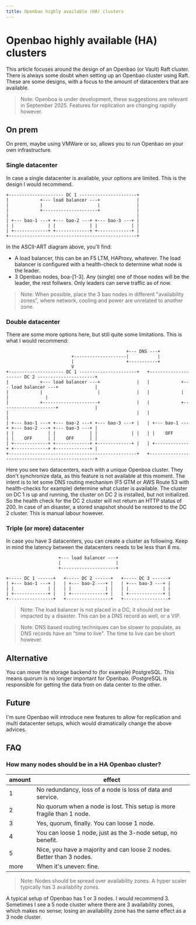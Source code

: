 ```yaml
---
title: Openbao highly available (HA) clusters
---
```


# Openbao highly available (HA) clusters

This article focuses around the design of an Openbao (or Vault) Raft cluster. There is always some doubt when setting up an Openbao cluster using Raft. These are some designs, with a focus to the amount of datacenters that are available.

> Note: Openboa is under development, these suggestions are relevant in September 2025. Features for replication are changing rapidly however.

## On prem

On prem, maybe using VMWare or so, allows you to run Openbao on your own infrastructure.

### Single datacenter

In case a single datacenter is available, your options are limited. This is the design I would recommend.

```text
+--------------------- DC 1 ----------------------+
|            +--- load balancer ---+              |
|            |                     |              |
|            +---------------------+              |
|                                                 |
| +--- bao-1 ---+ +--- bao-2 ---+ +--- bao-3 ---+ |
| |             | |             | |             | |
| +-------------+ +-------------+ +-------------+ |
+-------------------------------------------------+
```

In the ASCII-ART diagram above, you'll find:

- A load balancer, this can be an F5 LTM, HAProxy, whatever. The load balancer is configured with a health-check to determine what node is the leader.
- 3 Openbao nodes, boa-[1-3]. Any (single) one of those nodes will be the leader, the rest follwers. Only leaders can serve traffic as of now.

> Note: When possible, place the 3 bao nodes in different "availability zones", where network, cooling and power are unrelated to another zone.

### Double datacenter

There are some more options here, but still quite some limitations. This is what I would recommend:

```text
                                              +--- DNS ---+
                         +--------------------|           |
                         |                    +-----------+
                         V
+--------------------- DC 1 ----------------------+   +--------------------- DC 2 ----------------------+
|            +--- load balancer ---+              |   |            +--- load balancer ---+              |
|            |                     |              |   |            |                     |              |
|            +---------------------+              |   |            +---------------------+              |
|                                                 |   |                                                 |
| +--- bao-1 ---+ +--- bao-2 ---+ +--- bao-3 ---+ |   | +--- bao-1 ---+ +--- bao-2 ---+ +--- bao-3 ---+ |
| |             | |             | |             | |   | |    OFF      | |    OFF      | |    OFF      | |
| +-------------+ +-------------+ +-------------+ |   | +-------------+ +-------------+ +-------------+ |
+-------------------------------------------------+   +-------------------------------------------------+
```

Here you see two datacenters, each with a unique Openboa cluster. They don't synchronize data, as this feature is not available at this moment.
The intent is to let some DNS routing mechanism (F5 GTM or AWS Route 53 with health-checks for example) determine what cluster is available. The cluster on DC 1 is up and running, the cluster on DC 2 is installed, but not initialized. So the health check for the DC 2 cluster will not return an HTTP status of 200.
In case of an disaster, a stored snapshot should be restored to the DC 2 cluster. This is manual labour however.

### Triple (or more) datacenter

In case you have 3 datacenters, you can create a cluster as following. Keep in mind the latency between the datacenters needs to be less than 8 ms.

```text
                    +--- load balancer ---+
                    |                     |
                    +---------------------+

+----- DC 1 ------+   +----- DC 2 ------+   +----- DC 3 ------+
| +--- bao-1 ---+ |   | +--- bao-2 ---+ |   | +--- bao-3 ---+ |
| |             | |   | |             | |   | |             | |
| +-------------+ |   | +-------------+ |   | +-------------+ |
+-----------------+   +-----------------+   +-----------------+
```

> Note: The load balancer is not placed in a DC, it should not be impacted by a disaster. This can be a DNS record as well, or a VIP.

> Note: DNS based routing techniques can be slower to populate, as DNS records have an "time to live". The time to live can be short however.

## Alternative

You can move the storage backend to (for example) PostgreSQL. This means quorum is no longer important for Openbao. (PostgreSQL is responsible for getting the data from on data center to the other.

## Future

I'm sure Openbao will introduce new features to allow for replication and multi datacenter setups, which would dramatically change the above advices.

## FAQ

### How many nodes should be in a HA Openbao cluster?

| amount | effect                                                                 |
|--------|------------------------------------------------------------------------|
| 1      | No redundancy, loss of a node is loss of data and service.             |
| 2      | No quorum when a node is lost. This setup is more fragile than 1 node. |
| 3      | Yes, quorum, finally. You can loose 1 node.                            |
| 4      | You can loose 1 node, just as the 3-node setup, no benefit.            |
| 5      | Nice, you have a majority and can loose 2 nodes. Better than 3 nodes.  |
| more   | When it's uneven: fine.                                                |

> Note: Nodes should be spread over availability zones. A hyper scaler typically has 3 availability zones.

A typical setup of Openbao has 1 or 3 nodes. I would recommend 3. Sometimes I see a 5 node cluster where there are 3 availability zones, which makes no sense; losing an availability zone has the same effect as a 3 node cluster.
